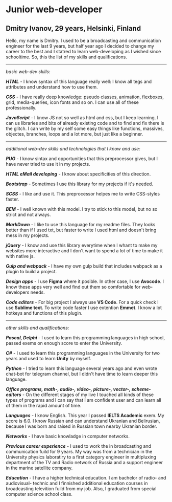 # Junior web-developer

## Dmitry Ivanov, 29 years, Helsinki, Finland

Hello, my name is Dmitry. I used to be a broadcasting and communication engineer for the last 9 years, but half year ago I decided to change my career to the best and I statred to learn web-developing as I wished since schooltime. So, this the list of my skills and qualifications.
___

*basic web-dev skills:*

***HTML*** - I know syntax of this language really well: I know all tegs and attributes and understand how to use them. 

***CSS*** - I have really deep knowledge: pseudo classes, animation, flexboxes, grid, media-queries, icon fonts and so on. I can use all of these professionally.

***JavaScript*** - I know JS not so well as html and css, but I keep learning. I can us libraries and bits of already existing code and to find and fix there is the glitch. I can write by my self some easy things like functions, massives, objectes, branches, loops and a lot more, but just like a beginner. 
___

*additional web-dev skills and technologies that I know and use:*

***PUG*** - I know sintax and opportunities that this preprocessor gives, but I have never tried to use it in my projects.

***HTML eMail developing*** - I know about specificities of this direction.

***Bootstrap*** - Sometimes I use this library for my prejects if it's needed.

***SCSS*** - I like and use it. This preprocessor helpes me to write CSS-styles faster.

***BEM*** - I well known with this model. I try to stick to this model, but no so strict and not always.

***MarkDown*** - I like to use this language for my readme files. They looks better than if I used txt, but faster to write I used html and doesn't bring mess in my projects.

***jQuery*** - I know and use this library everytime when I whant to make my websites more interactive and I don't want to spend a lot of time to make it with native js.

***Gulp and webpack*** - I have my own gulp build that includes webpack as a plugin to build a project.

***Design apps*** - I use **Figma** where it posible. In other case, I use **Avocode**. I know these apps very well and find out them so comfortable for web-developers needs.

***Code editors*** - For big project I always use **VS Code**. For a quick check I use **Sublime text**. To write code faster I use extention **Emmet**. I know a lot hotkeys and functions of this plugin.
___

*other skills and qualifications:*

***Pascal, Delphi*** - I used to learn this programming languages in high school, passed exems on enough score to enter the University.

***C#*** - I used to learn this programming languages in the University for two years and used to learn **Unity** by myself.

***Python*** - I tried to learn this language several years ago and even wrote chat-bot for telegram channel, but I didn't have time to learn deeper this language.

***Office programs, math-, audio-, video-, picture-, vector-, scheme- editors*** - On the different stages of my live I touched all kinds of these types of programs and I can say that I am confident user and can learn all of them in the rapid amount of time.

***Languages*** - I know English. This year I passed **IELTS Academic** exem. My score is 6.0. I know Russian and can understand Ukranian and Belirusian, because I was born and raised in Russian town nearby Ukranian border.

***Networks*** - I have basic knowladge in computer networks.

***Previous career experience*** - I used to work the in broadcasting and communication fuild for 9 years. My way was from a technician in the University physics laboratiry to a first category engineer in multipluxing department of the TV and Radio network of Russia and a support engineer in the marine satellite company.

***Education*** - I have a higher technical education. I am bachelor of radio- and audiovisual- technic and I finnished additional education courses in broadcasting televition fuild from my job. Also, I graduated from special computer science school class.  
